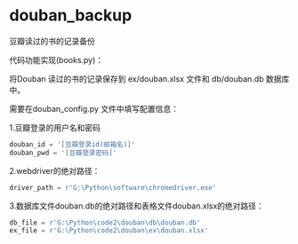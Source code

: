 # douban_backup
豆瓣读过的书的记录备份

代码功能实现(books.py)：

将Douban 读过的书的记录保存到 ex/douban.xlsx 文件和 db/douban.db 数据库中。

需要在douban_config.py 文件中填写配置信息：

1.豆瓣登录的用户名和密码
``` python
douban_id = '[豆瓣登录id(邮箱名)]'
douban_pwd = '[豆瓣登录密码]'
```

2.webdriver的绝对路径：
``` python
driver_path = r'G:\Python\software\chromedriver.exe'
```
3.数据库文件douban.db的绝对路径和表格文件douban.xlsx的绝对路径：
``` python
db_file = r'G:\Python\code2\douban\db\douban.db'
ex_file = r'G:\Python\code2\douban\ex\douban.xlsx'
```
